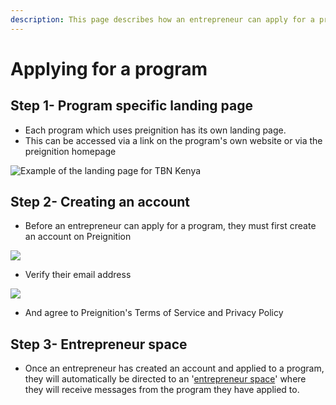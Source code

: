 ```yaml
---
description: This page describes how an entrepreneur can apply for a program.
---
```


# Applying for a program

## Step 1- Program specific landing page

* Each program which uses preignition has its own landing page.
* This can be accessed via a link on the program's own website or via the preignition homepage

![Example of the landing page for TBN Kenya](<../.gitbook/assets/image (168).png>)

## Step 2- Creating an account

* Before an entrepreneur can apply for a program, they must first create an account on Preignition

![](<../.gitbook/assets/image (169).png>)

* Verify their email address

![](<../.gitbook/assets/image (170).png>)

* And agree to Preignition's Terms of Service and Privacy Policy

## Step 3-  Entrepreneur space

* Once an entrepreneur has created an account and applied to a program, they will automatically be directed to an '[entrepreneur space](entrepreneur-space.md)' where they will receive messages from the program they have applied to.
